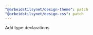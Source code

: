 ```yaml
---
"@arbeidstilsynet/design-theme": patch
"@arbeidstilsynet/design-css": patch
---
```


Add type declarations
